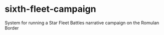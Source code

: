 # sixth-fleet-campaign
System for running a Star Fleet Battles narrative campaign on the Romulan Border
